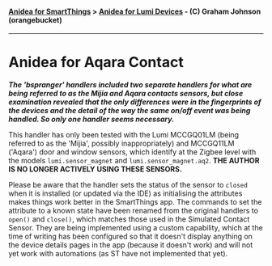 #### [Anidea for SmartThings](../../../README.md) > [Anidea for Lumi Devices](../README.md#anidea-for-lumi-devices) - (C) Graham Johnson (orangebucket)
---

# Anidea for Aqara Contact
_**The 'bspranger' handlers included two separate handlers for what are being referred to as the Mijia and Aqara contacts sensors, but close examination revealed that the only differences were in the fingerprints of the devices and the detail of the way the same on/off event was being handled. So only one handler seems necessary.**_

This handler has only been tested with the Lumi MCCGQ01LM (being referred to as the 'Mijia', possibly inappropriately) and MCCGQ11LM ('Aqara') door and window sensors, which identify at the Zigbee level with the models `lumi.sensor_magnet` and `lumi.sensor_magnet.aq2`. **THE AUTHOR IS NO LONGER ACTIVELY USING THESE SENSORS.**

Please be aware that the handler sets the status of the sensor to `closed` when it is installed (or updated via the IDE) as initialising the attributes makes things work better in the SmartThings app. The commands to set the attribute to a known state have been renamed from the original handlers to `open()` and `close()`, which matches those used in the Simulated Contact Sensor. They are being implemented using a custom capability, which at the time of writing has been configured so that it doesn't display anything on the device details pages in the app (because it doesn't work) and will not yet work with automations (as ST have not implemented that yet).
